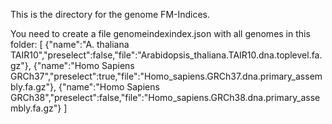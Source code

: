 This is the directory for the genome FM-Indices.

You need to create a file genomeindexindex.json with all genomes in this folder:
[
{"name":"A. thaliana TAIR10","preselect":false,"file":"Arabidopsis_thaliana.TAIR10.dna.toplevel.fa.gz"},
{"name":"Homo Sapiens GRCh37","preselect":true,"file":"Homo_sapiens.GRCh37.dna.primary_assembly.fa.gz"},
{"name":"Homo Sapiens GRCh38","preselect":false,"file":"Homo_sapiens.GRCh38.dna.primary_assembly.fa.gz"}
]


